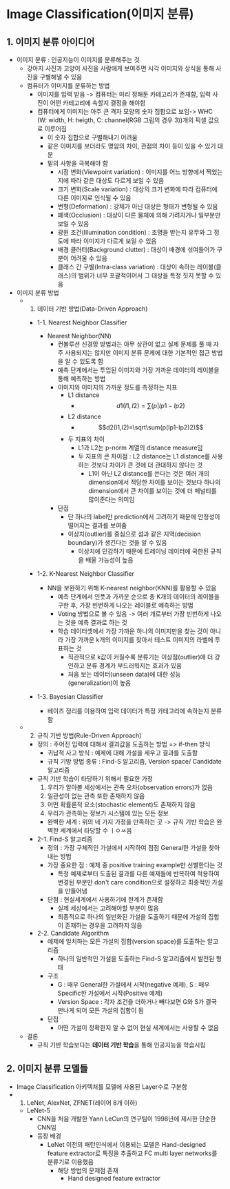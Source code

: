 # Image Classification(이미지 분류)
## 1. 이미지 분류 아이디어
- 이미지 분류 : 인공지능이 이미지를 분류해주는 것
  - 강아지 사진과 고양이 사진을 사람에게 보여주면 시각 이미지와 상식을 통해 사진을 구별해낼 수 있음
  - 컴퓨터가 이미지를 분류하는 방법
    - 이미지를 입력 받음 -> 컴퓨터는 미리 정해둔 카테고리가 존재함, 입력 사진이 어떤 카테고리에 속할지 결정을 해야함
    - 컴퓨터에게 이미지는 아주 큰 격자 모양의 숫자 집합으로 보임-> W*H*C (W: width, H: heigth, C: channel(RGB 그림의 경우 3))개의 픽셀 값으로 이루어짐
      - 이 숫자 집합으로 구별해내기 어려움
      - 같은 이미지를 보더라도 명암의 차이, 관점의 차이 등이 있을 수 있기 대문
      - 밑의 사항을 극복해야 함
        - 시점 변화(Viewpoint variation) : 이미지를 어느 방향에서 찍었는지에 따라 같은 대상도 다르게 보일 수 있음
        - 크기 변화(Scale variation) : 대상의 크기 변화에 따라 컴퓨터에 다른 이미지로 인식될 수 있음
        - 변형(Deformation) : 강체가 아닌 대상은 형태가 변형될 수 있음
        - 폐색(Occlusion) : 대상이 다른 물체에 의해 가려지거나 일부분만 보일 수 있음
        - 광원 조건(Illumination condition) : 조명을 받는지 유무와 그 정도에 따라 이미지가 다르게 보일 수 있음
        - 배경 클러터(Background clutter) : 대상이 배경에 섞여들어가 구분이 어려울 수 있음
        - 클래스 간 구별(Intra-class variation) : 대상이 속하는 레이블(클래스)의 범위가 너무 포괄적이어서 그 대상을 특정 짓지 못할 수 있음
- 이미지 분류 방법
  - 1) 데이터 기반 방법(Data-Driven Approach)
    - 1-1. Nearest Neighbor Classifier
      - Nearest Neighbor(NN)
        - 컨볼루션 신경망 방법과는 아무 상관이 없고 실제 문제를 풀 때 자주 사용되지는 않지만 이미지 분류 문제에 대한 기본적인 접근 방법을 알 수 있도록 함
        - 예측 단계에서는 투입된 이미지와 가장 가까운 데이터의 레이블을 통해 예측하는 방법
        - 이미지와 이미지의 가까운 정도를 측정하는 지표
          - L1 distance
            - $$d1(I1,I2)=\sum(p|Ip1-Ip2)$$
          - L2 distance
            - $$d2(I1,I2)=\sqrt\sum(p(Ip1-Ip2)2)$$
          - 두 지표의 차이
            - L1과 L2는 p-norm 계열의 distance measure임
            - 두 지표의 큰 차이점 : L2 distance는 L1 distance를 사용하는 것보다 차이가 큰 것에 더 관대하지 않다는 것
              - L1이 아닌 L2 distance를 쓴다는 것은 여러 개의 dimension에서 적당한 차이를 보이는 것보다 하나의 dimension에서 큰 차이를 보이는 것에 더 페널티를 많이준다는 의미임
        - 단점
          - 단 하나의 label만 prediction에서 고려하기 때문에 안정성이 떨어지는 결과를 보여줌
          - 이상치(outlier)를 중심으로 섬과 같은 지역(decision boundary)가 생긴다는 것을 알 수 있음
            - 이상치에 민감하기 때문에 트레이닝 데이터에 국한된 규칙을 배울 가능성이 높음
             
    - 1-2. K-Nearest Neighbor Classifier
      - NN을 보완하기 위해 K-nearest neighbor(KNN)를 활용할 수 있음
        - 예측 단계에서 인풋과 가까운 순으로 총 K개의 데이터의 레이블을 구한 후, 가장 빈번하게 나오는 레이블로 예측하는 방법
        - Voting 방법으로 볼 수 있음 -> 여러 개로부터 가장 빈번하게 나오는 것을 예측 결과로 하는 것
        - 학습 데이터셋에서 가장 가까운 하나의 이미지만을 찾는 것이 아니라 가장 가까운 k개의 이미지를 찾아서 테스트 이미지의 라벨에 투표하는 것
          - 직관적으로 k값이 커질수록 분류기는 이상점(outlier)에 더 강인하고 분류 경계가 부드러워지는 효과가 있음
          - 처음 보는 데이터(unseen data)에 대한 성능(generalization)이 높음
    - 1-3. Bayesian Classifier
      - 베이즈 정리를 이용하여 입력 데이터가 특정 카테고리에 속하는지 분류함
  - 2) 규칙 기반 방법(Rule-Driven Approach)
    - 정의 : 주어진 입력에 대해서 결과값을 도출하는 방법 => if-then 방식
      - 귀납적 사고 방식 : 예제에 대해 가설을 세우고 결과를 도출함
      - 규칙 기방 방법 종류 : Find-S 알고리즘, Version space/ Candidate 알고리즘
    - 규칙 기반 학습이 타당하기 위해서 필요한 가정
      1. 우리가 알아볼 세상에서는 관측 오차(observation errors)가 없음
      2. 일관성이 없는 관측 또한 존재하지 않음
      3. 어떤 확률론적 요소(stochastic element)도 존재하지 않음
      4. 우리가 관측하는 정보가 시스템에 있는 모든 정보
      - 완벽한 세계 : 위의 네 가지 가정을 만족하는 곳 -> 규칙 기반 학습은 완벽한 세계에서 타당할 수 ㅣㅇㅆ음
    - 2-1. Find-S 알고리즘
      - 정의 : 가장 구체적인 가설에서 시작하여 점점 General한 가설을 찾아내는 방법
      - 가장 중요한 점 : 예제 중 positive training example만 선별한다는 것
        - 특정 예제로부터 도출된 결과를 다른 예제들에 반복하여 적용하여 변경된 부분만 don't care condition으로 설정하고 최종적인 가설을 만들어냄
      - 단점 : 현실세계에서 사용하기에 한계가 존재함
        - 실제 세상에서는 고려해야할 부분이 많음
        - 최종적으로 하나의 일반화된 가설을 도출하기 때문에 가설의 집합이 존재하는 경우을 고려하지 않음
    - 2-2. Candidate Algorithm
      - 예제에 일치하는 모든 가설의 집합(version space)를 도출하는 알고리즘
        - 하나의 일반적인 가설을 도출하는 Find-S 알고리즘에서 발전된 형태
      - 구조
        - G : 매우 General한 가설에서 시작(negative 예제), S : 매우 Specific한 가설에서 시작(Positive 예제)
        - Version Space : 각자 조건을 더하거나 빼다보면 G와 S가 결국 만나게 되어 모든 가설의 집합이 됨
      - 단점
        - 어떤 가설이 정확한지 알 수 없어 현실 세계에서는 사용할 수 없음
  - 결론
    - 규칙 기반 학습보다는 **데이터 기반 학습**을 통해 인공지능을 학습시킴

## 2. 이미지 분류 모델들
- Image Classification 아키텍처를 모델에 사용된 Layer수로 구분함
- 1) LeNet, AlexNet, ZFNET(레이어 8개 이하)
  - LeNet-5
    - CNN을 처음 개발한 Yann LeCun의 연구팀이 1998년에 제시한 단순한 CNN임
    - 등장 배경
      - LeNet 이전의 패턴인식에서 이용되는 모델은 Hand-designed feature extractor로 특징을 추출하고 FC multi layer networks를 분류기로 이용했음
        - 해당 방법의 문제점 존재
          - Hand designed feature extractor

